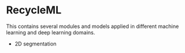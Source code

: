 # RecycleML

This contains several modules and models applied in different machine learning and deep learning domains.

- 2D segmentation
